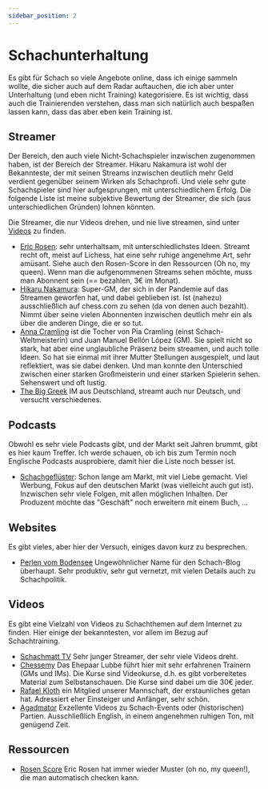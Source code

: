 ```yaml
---
sidebar_position: 2
---
```

# Schachunterhaltung

Es gibt für Schach so viele Angebote online, dass ich einige sammeln wollte, die sicher auch auf dem Radar auftauchen, die ich aber unter Unterhaltung (und eben nicht Training) kategorisiere. Es ist wichtig, dass auch die Trainierenden verstehen, dass man sich natürlich auch bespaßen lassen kann, dass das aber eben kein Training ist.

## Streamer

Der Bereich, den auch viele Nicht-Schachspieler inzwischen zugenommen haben, ist der Bereich der Streamer. Hikaru Nakamura ist wohl der Bekannteste, der mit seinen Streams inzwischen deutlich mehr Geld verdient gegenüber seinem Wirken als Schachprofi. Und viele sehr gute Schachspieler sind hier aufgesprungen, mit unterschiedlichem Erfolg. Die folgende Liste ist meine subjektive Bewertung der Streamer, die sich (aus unterschiedlichen Gründen) lohnen könnten.

Die Streamer, die nur Videos drehen, und nie live streamen, sind unter [Videos](#videos) zu finden.

* [Eric Rosen](https://www.twitch.tv/imrosen): sehr unterhaltsam, mit unterschiedlichstes Ideen. Streamt recht oft, meist auf Lichess, hat eine sehr ruhige angenehme Art, sehr amüsant. Siehe auch den Rosen-Score in den Ressourcen (Oh no, my queen). Wenn man die aufgenommenen Streams sehen möchte, muss man Abonnent sein (== bezahlen, 3€ im Monat).
* [Hikaru Nakamura](https://www.twitch.tv/gmhikaru): Super-GM, der sich in der Pandemie auf das Streamen geworfen hat, und dabei geblieben ist. Ist (nahezu) ausschließlich auf chess.com zu sehen (da von denen auch bezahlt). Nimmt über seine vielen Abonnenten inzwischen deutlich mehr ein als über die anderen Dinge, die er so tut.
* [Anna Cramling](https://www.youtube.com/@AnnaCramling) ist die Tocher von Pia Cramling (einst Schach-Weltmeisterin) und Juan Manuel Bellón López (GM). Sie spielt nicht so stark, hat aber eine unglaubliche Präsenz beim streamen, und auch tolle Ideen. So hat sie einmal mit ihrer Mutter Stellungen ausgespielt, und laut reflektiert, was sie dabei denken. Und man konnte den Unterschied zwischen einer starken Großmeisterin und einer starken Spielerin sehen. Sehenswert und oft lustig.
* [The Big Greek](https://www.youtube.com/@TheBigGreek) IM aus Deutschland, streamt auch nur Deutsch, und versucht verschiedenes.

## Podcasts

Obwohl es sehr viele Podcasts gibt, und der Markt seit Jahren brummt, gibt es hier kaum Treffer. Ich werde schauen, ob ich bis zum Termin noch Englische Podcasts ausprobiere, damit hier die Liste noch besser ist.

* [Schachgeflüster](https://www.schachgefluester.de/): Schon lange am Markt, mit viel Liebe gemacht. Viel Werbung, Fokus auf den deutschen Markt (was vielleicht auch gut ist). Inzwischen sehr viele Folgen, mit allen möglichen Inhalten. Der Produzent möchte das "Geschäft" noch erweitern mit einem Buch, ...

## Websites

Es gibt vieles, aber hier der Versuch, einiges davon kurz zu besprechen.

* [Perlen vom Bodensee](https://perlenvombodensee.de/) Ungewöhnlicher Name für den Schach-Blog überhaupt. Sehr produktiv, sehr gut vernetzt, mit vielen Details auch zu Schachpolitik.

## Videos

Es gibt eine Vielzahl von Videos zu Schachthemen auf dem Internet zu finden. Hier einige der bekanntesten, vor allem im Bezug auf Schachtraining.

* [Schachmatt TV](https://www.youtube.com/@schachmatt) Sehr junger Streamer, der sehr viele Videos dreht.
* [Chessemy](https://www.chessemy.com/) Das Ehepaar Lubbe führt hier mit sehr erfahrenen Trainern (GMs und IMs). Die Kurse sind Videokurse, d.h. es gibt vorbereitetes Material zum Selbstanschauen. Die Kurse sind dabei um die 30€ jeder.
* [Rafael Kloth](https://www.youtube.com/@RafaelKloth) ein Mitglied unserer Mannschaft, der erstaunliches getan hat. Adressiert eher Einsteiger und Anfänger, sehr schön.
* [Agadmator](https://www.youtube.com/@agadmator) Exzellente Videos zu Schach-Events oder (historischen) Partien. Ausschließlich English, in einem angenehmen ruhigen Ton, mit genügend Zeit.

## Ressourcen

* [Rosen Score](https://lichess.org/@/Lichess/blog/what-is-your-rosen-score/PuSIsIum) Eric Rosen hat immer wieder Muster (oh no, my queen!), die man automatisch checken kann.
